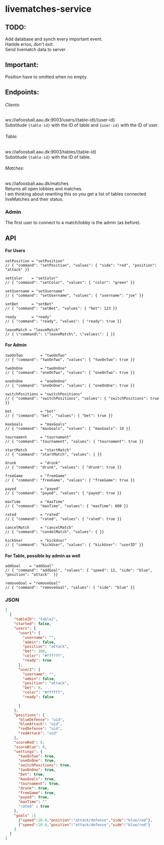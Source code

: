 # livematches-service

## TODO:
Add database and synch every important event. <br />
Hanlde erros, don't exit. <br />
Send livematch data to server <br />

## Important:
Position have to omitted when no empty.


## Endpoints:
###### Clients:
ws://iafoosball.aau.dk:9003/users/{table-id}/{user-id} <br />
Substitude `{table-id}` with the ID of table and `{user-id}` with the ID of user.

###### Table:
ws://iafoosball.aau.dk:9003/tables/{table-id} <br />
Substitude `{table-id}` with the ID of table.

###### Matches:
ws://iafoosball.aau.dk/matches <br />
Returns all open lobbies and matches. <br />
I am thinking about rewriting this so you get a list of tables connected
liveMatches and their status.

### Admin
The first user to connect to a match/lobby is the admin (as before).

## API

#### For Users
```
setPosition = "setPosition"
// { "command": "setPosition", "values": { "side": "red", "position": "attack" }}

setColor    = "setColor"
// { "command": "setColor", "values": { "color": "green" }}

setUsername = "setUsername"
// { "command": "setUsername", "values": { "username": "joe" }}

setBet      = "setBet"
// { "command": "setBet", "values": { "bet": 123 }}

ready       = "ready"
// { "command": "ready", "values": { "ready": true }}

leaveMatch = "leaveMatch"
// { \"command\": \"leaveMatch\", \"values\": { }}
```


#### For Admin
```
twoOnTwo        = "twoOnTwo"
// { "command": "twoOnTwo", "values": { "twoOnTwo": true }}

twoOnOne        = "twoOnOne"
// { "command": "oneOnTwo", "values": { "oneOnTwo": true }}

oneOnOne        = "oneOnOne"
// { "command": "oneOnOne", "values": { "oneOnOne": true }}

switchPositions = "switchPositions"
// { "command": "switchPositions", "values": { "switchPositions": true }}

bet             = "bet"
// { "command": "bet", "values": { "bet": true }}

maxGoals        = "maxGoals"
// { "command": "maxGoals", "values": { "maxGoals": 10 }}

tournament      = "tournament"
// { "command": "tournament", "values": { "tournament": true }}

startMatch      = "startMatch"
// { "command": "startMatch", "values": { }}

drunk           = "drunk"
// { "command": "drunk", "values": { "drunk": true }}

freeGame        = "freeGame"
// { "command": "freeGame", "values": { "freeGame": true }}

payed           = "payed"
// { "command": "payed", "values": { "payed": true }}

maxTime         = "maxTime"
// { "command": "maxTime", "values": { "maxTime": 600 }}

rated           = "rated"
// { "command": "rated", "values": { "rated": true }}

cancelMatch     = "cancelMatch"
// { "command": "candelMatch", "values": { }}

kickUser        = "kickUser"
// { "command": "kickUser", "values": { "kickUser": "userID" }}
```

#### For Table, possible by admin as well
```
addGoal    = "addGoal"
// { "command": "addGoal", "values": { "speed": 12, "side": "blue", "position": "attack"  }}

removeGoal = "removeGoal"
// { "command": "removeGoal", "values": { "side": "blue" }}
```

### JSON
```json
[
  {
    "tableID": "table2",
    "started": false,
    "users": {
      "user1": {
        "username": "",
        "admin": false,
        "position": "attack",
        "bet": 100,
        "color": "#ffffff",
        "ready": true
      },
      "user2": {
        "username": "",
        "admin": false,
        "position": "attack",
        "bet": 0,
        "color": "#ffffff",
        "ready": false

      }
    },
    "positions": {
      "blueDefense": "uid",
      "blueAttack": "uid",
      "redDefense": "uid",
      "redAttack": "uid"
    },
    "scoreRed": 0,
    "scoreBlue": 0,
    "settings": {
      "twoOnTwo": true,
      "oneOnOne": true,
      "switchPositions": true,
      "twoOnOne": true,
      "bet": true,
      "maxGoals": true,
      "tournament": true,
      "drunk": true,
      "freeGame": true,
      "payed": true,
      "maxTime": ""
      "rated" : true
    },
    "goals" :[
      {"speed":20.0,"position":"attack/defense","side":"blue/red"},
      {"speed":20.0,"position":"attack/defense","side":"blue/red"}
    ]
  }
]
```


